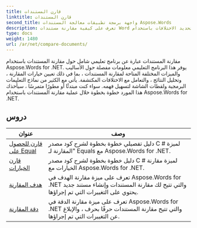 ```yaml
---
title: قارن المستندات
linktitle: قارن المستندات
second_title: واجهة برمجة تطبيقات معالجة المستندات Aspose.Words
description: تعرف على كيفية مقارنة مستندات Word وتحديد الاختلافات باستخدام Aspose.Words for .NET. أدلة وأمثلة عملية متضمنة.
type: docs
weight: 1480
url: /ar/net/compare-documents/
---
```


مقارنة المستندات عبارة عن برنامج تعليمي شامل حول مقارنة المستندات باستخدام Aspose.Words for .NET. يوفر هذا البرنامج التعليمي معلومات مفصلة حول الأساليب والميزات المختلفة المتاحة لمقارنة المستندات ، بما في ذلك تعيين خيارات المقارنة ، وتحليل النتائج ، والتعامل مع الاختلافات المكتشفة. يأتي مع الكثير من نماذج التعليمات البرمجية ولقطات الشاشة لتسهيل فهمه. سواء كنت مبتدئًا أو مطورًا متمرسًا ، سيأخذك هذا المورد خطوة بخطوة خلال عملية مقارنة المستندات باستخدام Aspose.Words for .NET.

 ## دروس
| عنوان | وصف |
| --- | --- |
| [قارن للحصول على Equal](./compare-for-equal/) | دليل تفصيلي خطوة بخطوة لشرح كود مصدر C # لميزة "المقارنة لـ Equals مع Aspose.Words for .NET. |
| [قارن الخيارات](./compare-options/) | دليل خطوة بخطوة لشرح كود مصدر C # لميزة مقارنة الخيارات مع Aspose.Words for .NET. |
| [هدف المقارنة](./comparison-target/) | تعرف على ميزة مقارنة الهدف في Aspose.Words for .NET والتي تتيح لك مقارنة المستندات وإنشاء مستند جديد يحتوي على التغييرات التي تم إجراؤها. |
| [دقة المقارنة](./comparison-granularity/) | تعرف على ميزة مقارنة الدقة في Aspose.Words for .NET والتي تتيح مقارنة المستندات حرفًا بحرف ، والإبلاغ عن التغييرات التي تم إجراؤها. |
